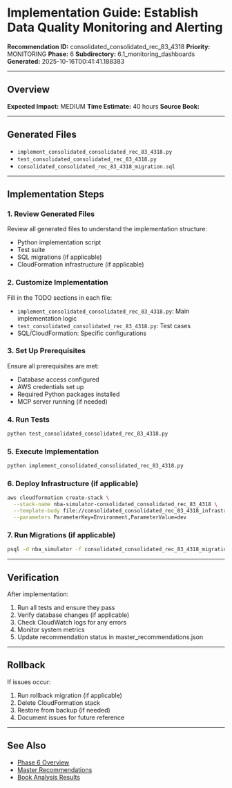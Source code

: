 # Implementation Guide: Establish Data Quality Monitoring and Alerting

**Recommendation ID:** consolidated_consolidated_rec_83_4318
**Priority:** MONITORING
**Phase:** 6
**Subdirectory:** 6.1_monitoring_dashboards
**Generated:** 2025-10-16T00:41:41.188383

---

## Overview



**Expected Impact:** MEDIUM
**Time Estimate:** 40 hours
**Source Book:** 

---

## Generated Files

- `implement_consolidated_consolidated_rec_83_4318.py`
- `test_consolidated_consolidated_rec_83_4318.py`
- `consolidated_consolidated_rec_83_4318_migration.sql`

---

## Implementation Steps

### 1. Review Generated Files

Review all generated files to understand the implementation structure:
- Python implementation script
- Test suite
- SQL migrations (if applicable)
- CloudFormation infrastructure (if applicable)

### 2. Customize Implementation

Fill in the TODO sections in each file:
- `implement_consolidated_consolidated_rec_83_4318.py`: Main implementation logic
- `test_consolidated_consolidated_rec_83_4318.py`: Test cases
- SQL/CloudFormation: Specific configurations

### 3. Set Up Prerequisites

Ensure all prerequisites are met:
- Database access configured
- AWS credentials set up
- Required Python packages installed
- MCP server running (if needed)

### 4. Run Tests

```bash
python test_consolidated_consolidated_rec_83_4318.py
```

### 5. Execute Implementation

```bash
python implement_consolidated_consolidated_rec_83_4318.py
```

### 6. Deploy Infrastructure (if applicable)

```bash
aws cloudformation create-stack \
  --stack-name nba-simulator-consolidated_consolidated_rec_83_4318 \
  --template-body file://consolidated_consolidated_rec_83_4318_infrastructure.yaml \
  --parameters ParameterKey=Environment,ParameterValue=dev
```

### 7. Run Migrations (if applicable)

```bash
psql -d nba_simulator -f consolidated_consolidated_rec_83_4318_migration.sql
```

---

## Verification

After implementation:
1. Run all tests and ensure they pass
2. Verify database changes (if applicable)
3. Check CloudWatch logs for any errors
4. Monitor system metrics
5. Update recommendation status in master_recommendations.json

---

## Rollback

If issues occur:
1. Run rollback migration (if applicable)
2. Delete CloudFormation stack
3. Restore from backup (if needed)
4. Document issues for future reference

---

## See Also

- [Phase 6 Overview](/Users/ryanranft/nba-simulator-aws/docs/phases/phase_6/)
- [Master Recommendations](/Users/ryanranft/nba-mcp-synthesis/analysis_results/master_recommendations.json)
- [Book Analysis Results](/Users/ryanranft/nba-mcp-synthesis/analysis_results/)

